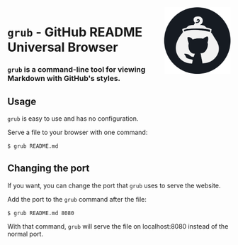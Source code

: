 <img src="media/logo.png" alt="grub logo" width="150" align="right">

# `grub` - GitHub README Universal Browser
### `grub` is a command-line tool for viewing Markdown with GitHub's styles.

## Usage
`grub` is easy to use and has no configuration.

Serve a file to your browser with one command:
```sh
$ grub README.md
```

## Changing the port
If you want, you can change the port that `grub` uses to serve the website.

Add the port to the `grub` command after the file:
```sh
$ grub README.md 8080
```

With that command, `grub` will serve the file on localhost:8080 instead of the normal port.
